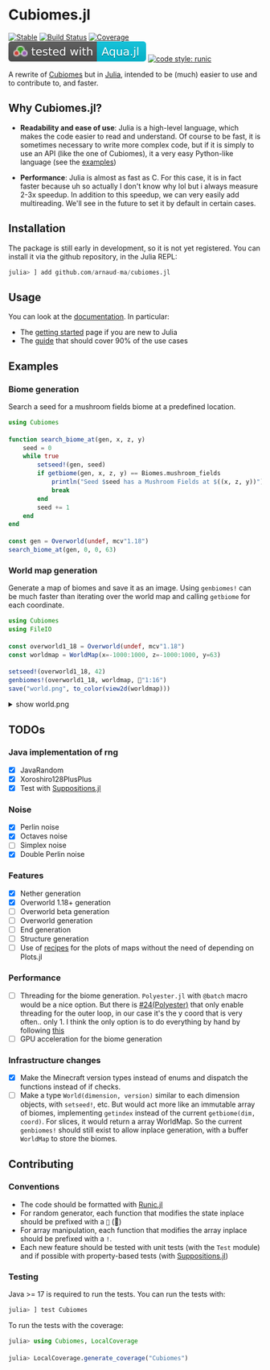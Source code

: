 # Cubiomes.jl

<!--- [![Stable](https://img.shields.io/badge/docs-stable-blue.svg)](https://arnaud-ma.github.io/Cubiomes.jl/stable/)
--->
[![Stable](https://img.shields.io/badge/docs-stable-blue.svg)](https://arnaud-ma.github.io/Cubiomes.jl/stable/)
[![Build Status](https://github.com/arnaud-ma/cubiomes.jl/actions/workflows/CI.yml/badge.svg?branch=main)](https://github.com/arnaud-ma/cubiomes.jl/actions/workflows/CI.yml?query=branch%3Amain)
[![Coverage](https://codecov.io/gh/arnaud-ma/Cubiomes.jl/branch/main/graph/badge.svg)](https://codecov.io/gh/arnaud-ma/Cubiomes.jl)
[![Aqua](https://raw.githubusercontent.com/JuliaTesting/Aqua.jl/master/badge.svg)](https://github.com/JuliaTesting/Aqua.jl)
[![code style: runic](https://img.shields.io/badge/code_style-%E1%9A%B1%E1%9A%A2%E1%9A%BE%E1%9B%81%E1%9A%B2-black)](https://github.com/fredrikekre/Runic.jl)

A rewrite of [Cubiomes](https://github.com/Cubitect/cubiomes) but in [Julia](https://julialang.org/), intended to be (much) easier to use and to contribute to, and faster.

## Why Cubiomes.jl?

- **Readability and ease of use**: Julia is a high-level language, which makes the code easier to read and understand. Of course to be fast, it is sometimes necessary to write more complex code, but if it is simply to use an API (like the one of Cubiomes), it a very easy Python-like language (see the [examples](#examples))

- **Performance**: Julia is almost as fast as C. For this case, it is in fact faster because uh so actually I don't know why lol but i always measure 2-3x speedup. In addition to this speedup, we can very easily add multireading. We'll see in the future to set it by default in certain cases.

## Installation

The package is still early in development, so it is not yet registered. You can install it via the github repository, in the Julia REPL:

```julia
julia> ] add github.com/arnaud-ma/cubiomes.jl
```

## Usage

You can look at the [documentation](https://arnaud-ma.github.io/Cubiomes.jl/stable/). In particular:

- The [getting started](https://arnaud-ma.github.io/Cubiomes.jl/stable/gettingstarted) page if you are new to Julia
- The [guide](https://arnaud-ma.github.io/Cubiomes.jl/stable/guide) that should cover 90% of the use cases

## Examples

### Biome generation

Search a seed for a mushroom fields biome at a predefined location.

```julia
using Cubiomes

function search_biome_at(gen, x, z, y)
    seed = 0
    while true
        setseed!(gen, seed)
        if getbiome(gen, x, z, y) == Biomes.mushroom_fields
            println("Seed $seed has a Mushroom Fields at $((x, z, y))")
            break
        end
        seed += 1
    end
end

const gen = Overworld(undef, mcv"1.18")
search_biome_at(gen, 0, 0, 63)
```

### World map generation

Generate a map of biomes and save it as an image. Using `genbiomes!` can be much faster than iterating over the world map
and calling `getbiome` for each coordinate.

```julia
using Cubiomes
using FileIO

const overworld1_18 = Overworld(undef, mcv"1.18")
const worldmap = WorldMap(x=-1000:1000, z=-1000:1000, y=63)

setseed!(overworld1_18, 42)
genbiomes!(overworld1_18, worldmap, 📏"1:16")
save("world.png", to_color(view2d(worldmap)))
```

<details>
<summary>show world.png</summary>
<img src="docs/src/assets/world.png" alt="World map"/>
</details>

## TODOs

### Java implementation of rng

- [X] JavaRandom
- [X] Xoroshiro128PlusPlus
- [X] Test with [Suppositions.jl](https://github.com/Seelengrab/Supposition.jl)

### Noise

- [X] Perlin noise
- [X] Octaves noise
- [ ] Simplex noise
- [X] Double Perlin noise

### Features

- [X] Nether generation
- [X] Overworld 1.18+ generation
- [ ] Overworld beta generation
- [ ] Overworld generation
- [ ] End generation
- [ ] Structure generation
- [ ] Use of [recipes](https://docs.juliaplots.org/stable/recipes/) for the plots of maps without the need of depending on Plots.jl

### Performance

- [ ] Threading for the biome generation. `Polyester.jl` with `@batch` macro would be a nice option. But
there is [#24(Polyester)](https://github.com/JuliaSIMD/Polyester.jl/issues/24) that only enable threading for the outer loop, in our case it's the y coord that is very often.. only 1. I think the only option
is to do everything by hand by following [this](https://discourse.julialang.org/t/how-can-i-arrange-to-only-use-threads-if-the-number-of-iteration-is-higher-than-minimum/68177/16)
- [ ] GPU acceleration for the biome generation

### Infrastructure changes

- [X] Make the Minecraft version types instead of enums and dispatch the functions instead of if checks.
- [ ] Make a type `World(dimension, version)` similar to each dimension objects, with `setseed!`, etc. But would act
more like an immutable array of biomes, implementing `getindex` instead of the current `getbiome(dim, coord)`. For slices,
it would return a array WorldMap. So the current `genbiomes!` should still exist to allow inplace generation, with a buffer
`WorldMap` to store the biomes.

## Contributing

### Conventions

- The code should be formatted with [Runic.jl](https://github.com/fredrikekre/Runic.jl)
- For random generator, each function that modifies the state inplace should be prefixed with a `🎲` (:game_die:)
- For array manipulation, each function that modifies the array inplace should be prefixed with a `!`.
- Each new feature should be tested with unit tests (with the `Test` module) and if possible with property-based tests (with [Suppositions.jl](https://github.com/Seelengrab/Supposition.jl))

### Testing

Java >= 17 is required to run the tests.
You can run the tests with:

```julia
julia> ] test Cubiomes
```

To run the tests with the coverage:

```julia
julia> using Cubiomes, LocalCoverage

julia> LocalCoverage.generate_coverage("Cubiomes")
```
